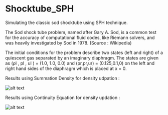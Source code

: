 # Shocktube_SPH

Simulating the classic sod shocktube using SPH technique. 

The Sod shock tube problem, named after Gary A. Sod, is a common test for the accuracy of computational fluid codes, like Riemann solvers, and was heavily investigated by Sod in 1978. (Source : Wikipedia)

The initial conditions for the problem describe two states (left and right) of a quiescent gas separated by an imaginary diaphragm. The states are given as (ρl , pl , ul ) = (1.0, 1.0, 0.0) and (ρr,pr,ur) = (0.125,0.1,0) on the left and right hand sides of the diaphragm which is placed at x = 0.

Results using Summation Density for density udpation : 

![alt text](https://github.com/deeptavker/Shocktube_SPH/blob/master/figure_sd_output.png)

Results using Continuity Equation for density updation :

![alt text](https://github.com/deeptavker/Shocktube_SPH/blob/master/figure_ce_output.png)
